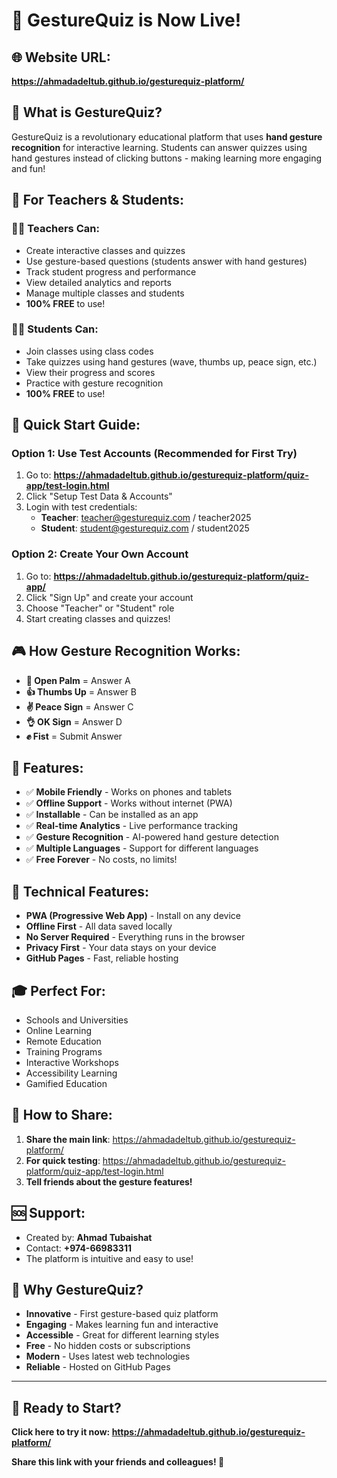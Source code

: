 # 🚀 GestureQuiz is Now Live!

## 🌐 **Website URL:**
**https://ahmadadeltub.github.io/gesturequiz-platform/**

## 🎯 **What is GestureQuiz?**
GestureQuiz is a revolutionary educational platform that uses **hand gesture recognition** for interactive learning. Students can answer quizzes using hand gestures instead of clicking buttons - making learning more engaging and fun!

## 👥 **For Teachers & Students:**

### 🧑‍🏫 **Teachers Can:**
- Create interactive classes and quizzes
- Use gesture-based questions (students answer with hand gestures)
- Track student progress and performance
- View detailed analytics and reports
- Manage multiple classes and students
- **100% FREE** to use!

### 🧑‍🎓 **Students Can:**
- Join classes using class codes
- Take quizzes using hand gestures (wave, thumbs up, peace sign, etc.)
- View their progress and scores
- Practice with gesture recognition
- **100% FREE** to use!

## 🚀 **Quick Start Guide:**

### **Option 1: Use Test Accounts (Recommended for First Try)**
1. Go to: **https://ahmadadeltub.github.io/gesturequiz-platform/quiz-app/test-login.html**
2. Click "Setup Test Data & Accounts"
3. Login with test credentials:
   - **Teacher**: teacher@gesturequiz.com / teacher2025
   - **Student**: student@gesturequiz.com / student2025

### **Option 2: Create Your Own Account**
1. Go to: **https://ahmadadeltub.github.io/gesturequiz-platform/quiz-app/**
2. Click "Sign Up" and create your account
3. Choose "Teacher" or "Student" role
4. Start creating classes and quizzes!

## 🎮 **How Gesture Recognition Works:**
- **👋 Open Palm** = Answer A
- **👍 Thumbs Up** = Answer B  
- **✌️ Peace Sign** = Answer C
- **👌 OK Sign** = Answer D
- **✊ Fist** = Submit Answer

## 📱 **Features:**
- ✅ **Mobile Friendly** - Works on phones and tablets
- ✅ **Offline Support** - Works without internet (PWA)
- ✅ **Installable** - Can be installed as an app
- ✅ **Real-time Analytics** - Live performance tracking
- ✅ **Gesture Recognition** - AI-powered hand gesture detection
- ✅ **Multiple Languages** - Support for different languages
- ✅ **Free Forever** - No costs, no limits!

## 🔧 **Technical Features:**
- **PWA (Progressive Web App)** - Install on any device
- **Offline First** - All data saved locally
- **No Server Required** - Everything runs in the browser
- **Privacy First** - Your data stays on your device
- **GitHub Pages** - Fast, reliable hosting

## 🎓 **Perfect For:**
- Schools and Universities
- Online Learning
- Remote Education
- Training Programs
- Interactive Workshops
- Accessibility Learning
- Gamified Education

## 🤝 **How to Share:**
1. **Share the main link**: https://ahmadadeltub.github.io/gesturequiz-platform/
2. **For quick testing**: https://ahmadadeltub.github.io/gesturequiz-platform/quiz-app/test-login.html
3. **Tell friends about the gesture features!**

## 🆘 **Support:**
- Created by: **Ahmad Tubaishat**
- Contact: **+974-66983311**
- The platform is intuitive and easy to use!

## 🌟 **Why GestureQuiz?**
- **Innovative** - First gesture-based quiz platform
- **Engaging** - Makes learning fun and interactive
- **Accessible** - Great for different learning styles
- **Free** - No hidden costs or subscriptions
- **Modern** - Uses latest web technologies
- **Reliable** - Hosted on GitHub Pages

---

## 🚀 **Ready to Start?**
**Click here to try it now: https://ahmadadeltub.github.io/gesturequiz-platform/**

**Share this link with your friends and colleagues! 🎉**
